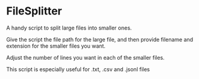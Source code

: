# FileSplitter
A handy script to split large files into smaller ones.

Give the script the file path for the large file, and then provide filename and extension for the smaller files you want. 

Adjust the number of lines you want in each of the smaller files. 


This script is especially useful for .txt, .csv and .jsonl files
